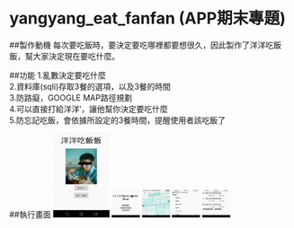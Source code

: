 # yangyang_eat_fanfan (APP期末專題)

##製作動機
每次要吃飯時，要決定要吃哪裡都要想很久，因此製作了洋洋吃飯飯，幫大家決定現在要吃什麼。 

##功能
1.亂數決定要吃什麼 <br> 
2.資料庫(sqli)存取3餐的選項，以及3餐的時間 <br> 
3.防路癡，GOOGLE MAP路徑規劃 <br> 
4.可以直接打給洋洋‵，讓他幫你決定要吃什麼 <br> 
5.防忘記吃飯，會依據所設定的3餐時間，提醒使用者該吃飯了 <br> 

##執行畫面
<img src="/README_img/home.png" width="100px" height="150px" />
<img src="/README_img/random.png" width="50px" height="50px" />
<img src="/README_img/googlemap.png" width="50px" height="50px" />
<img src="/README_img/food.png" width="50px" height="50px" />
<img src="/README_img/time.png" width="50px" height="50px" />
